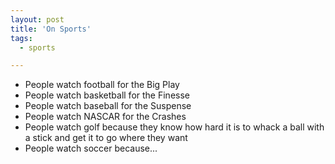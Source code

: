 ```yaml
---
layout: post
title: 'On Sports'
tags:
  - sports

---
```


<ul>
	<li>People watch football for the Big Play</li>
	<li>People watch basketball for the Finesse</li>
	<li>People watch baseball for the Suspense</li>
	<li>People watch NASCAR for the Crashes</li>
	<li>People watch golf because they know how hard it is to whack a ball with a stick and get it to go where they want</li>
	<li>People watch soccer because...</li>
</ul>
<br />

